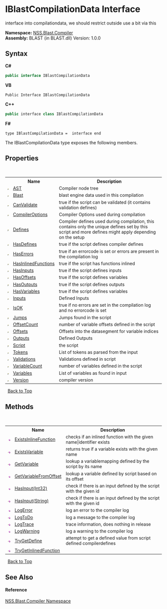# IBlastCompilationData Interface
 

interface into compilationdata, we should restrict outside use a bit via this

**Namespace:**&nbsp;<a href="26a25caa-f50b-92ad-f15c-dbb9db1493ae.md">NSS.Blast.Compiler</a><br />**Assembly:**&nbsp;BLAST (in BLAST.dll) Version: 1.0.0

## Syntax

**C#**<br />
``` C#
public interface IBlastCompilationData
```

**VB**<br />
``` VB
Public Interface IBlastCompilationData
```

**C++**<br />
``` C++
public interface class IBlastCompilationData
```

**F#**<br />
``` F#
type IBlastCompilationData =  interface end
```

The IBlastCompilationData type exposes the following members.


## Properties
&nbsp;<table><tr><th></th><th>Name</th><th>Description</th></tr><tr><td>![Public property](media/pubproperty.gif "Public property")</td><td><a href="227e1f3c-6d9a-bc49-2ba6-f385ae5708a1.md">AST</a></td><td>
Compiler node tree</td></tr><tr><td>![Public property](media/pubproperty.gif "Public property")</td><td><a href="4d98a18d-863e-8aed-f757-5fe2e72e2874.md">Blast</a></td><td>
blast engine data used in this compilation</td></tr><tr><td>![Public property](media/pubproperty.gif "Public property")</td><td><a href="89bfa349-9528-d7dd-a971-a0e75b3296f5.md">CanValidate</a></td><td>
true if the script can be validated (it contains validation defines)</td></tr><tr><td>![Public property](media/pubproperty.gif "Public property")</td><td><a href="6d21a9c2-8d0b-8c2c-4be5-4e84565cace6.md">CompilerOptions</a></td><td>
Compiler Options used during compilation</td></tr><tr><td>![Public property](media/pubproperty.gif "Public property")</td><td><a href="520411af-07e0-bc9d-3372-ae014429f6b6.md">Defines</a></td><td>
Compiler defines used during compilation, this contains only the unique defines set by this script and more defines might apply depending on the setup</td></tr><tr><td>![Public property](media/pubproperty.gif "Public property")</td><td><a href="7e4b34b2-f833-c416-ab1d-d7c2822b939b.md">HasDefines</a></td><td>
true if the script defines compiler defines</td></tr><tr><td>![Public property](media/pubproperty.gif "Public property")</td><td><a href="040c4f80-0304-f0d4-6ee6-6e2d5b61e048.md">HasErrors</a></td><td>
true if an errorcode is set or errors are present in the compilation log</td></tr><tr><td>![Public property](media/pubproperty.gif "Public property")</td><td><a href="29399aaa-75bd-4500-1a8c-72ebe186666a.md">HasInlinedFunctions</a></td><td>
true if the script has functions inlined</td></tr><tr><td>![Public property](media/pubproperty.gif "Public property")</td><td><a href="2c082c51-04e3-80e3-b47f-6c989ebdaf5f.md">HasInputs</a></td><td>
true if the script defines inputs</td></tr><tr><td>![Public property](media/pubproperty.gif "Public property")</td><td><a href="4188c5be-317a-2520-fb4c-35de810a0e13.md">HasOffsets</a></td><td>
true if the script defines variables</td></tr><tr><td>![Public property](media/pubproperty.gif "Public property")</td><td><a href="8fbd00e2-3a79-6d76-06e9-fa1fe00fdcd0.md">HasOutputs</a></td><td>
true if the script defines outputs</td></tr><tr><td>![Public property](media/pubproperty.gif "Public property")</td><td><a href="40dddbd5-ed7c-ca09-75af-1ec7fa74d500.md">HasVariables</a></td><td>
true if the script defines variables</td></tr><tr><td>![Public property](media/pubproperty.gif "Public property")</td><td><a href="1a09a144-3c33-1ab4-5bae-9470e88dc727.md">Inputs</a></td><td>
Defined Inputs</td></tr><tr><td>![Public property](media/pubproperty.gif "Public property")</td><td><a href="0c4a197a-d73f-22a0-103d-1b6133ac9984.md">IsOK</a></td><td>
true if no errors are set in the compilation log and no errorcode is set</td></tr><tr><td>![Public property](media/pubproperty.gif "Public property")</td><td><a href="2c087802-03ba-7d73-6c8e-790fecb04bfd.md">Jumps</a></td><td>
Jumps found in the script</td></tr><tr><td>![Public property](media/pubproperty.gif "Public property")</td><td><a href="f0aac5f7-854a-69f3-52a5-1646ca43c64b.md">OffsetCount</a></td><td>
number of variable offsets defined in the script</td></tr><tr><td>![Public property](media/pubproperty.gif "Public property")</td><td><a href="0d1e3f8f-eee4-2e5f-0cf2-65d2eaa4daad.md">Offsets</a></td><td>
Offsets into the datasegment for variable indices</td></tr><tr><td>![Public property](media/pubproperty.gif "Public property")</td><td><a href="f3389f99-82a4-92c9-a88d-face4cedc760.md">Outputs</a></td><td>
Defined Outputs</td></tr><tr><td>![Public property](media/pubproperty.gif "Public property")</td><td><a href="39763fb6-d55e-f5f7-af50-4325cd74d6c6.md">Script</a></td><td>
the script</td></tr><tr><td>![Public property](media/pubproperty.gif "Public property")</td><td><a href="f375372b-8bd0-9151-cdad-c432cebb6196.md">Tokens</a></td><td>
List of tokens as parsed from the input</td></tr><tr><td>![Public property](media/pubproperty.gif "Public property")</td><td><a href="5251bd00-affd-395c-fd4f-542ff13bd1a2.md">Validations</a></td><td>
Validations defined in script</td></tr><tr><td>![Public property](media/pubproperty.gif "Public property")</td><td><a href="44193f79-2cfa-e81a-6ba7-eaafb02a5b5e.md">VariableCount</a></td><td>
number of variables defined in the script</td></tr><tr><td>![Public property](media/pubproperty.gif "Public property")</td><td><a href="32e69740-f608-843a-9795-39a0a86d53c7.md">Variables</a></td><td>
List of variables as found in input</td></tr><tr><td>![Public property](media/pubproperty.gif "Public property")</td><td><a href="627df2bc-4c63-2d40-7214-d8e4bbf44eba.md">Version</a></td><td>
compiler version</td></tr></table>&nbsp;
<a href="#iblastcompilationdata-interface">Back to Top</a>

## Methods
&nbsp;<table><tr><th></th><th>Name</th><th>Description</th></tr><tr><td>![Public method](media/pubmethod.gif "Public method")</td><td><a href="4af0c3de-c1b9-48e0-2d5d-077591b5d946.md">ExistsInlineFunction</a></td><td>
checks if an inlined function with the given name|identifier exists</td></tr><tr><td>![Public method](media/pubmethod.gif "Public method")</td><td><a href="e6b915e2-bafd-1b3a-bd25-529e71109173.md">ExistsVariable</a></td><td>
returns true if a variable exists with the given name</td></tr><tr><td>![Public method](media/pubmethod.gif "Public method")</td><td><a href="a0fa6b0c-936f-823c-e67c-2bc03610dec1.md">GetVariable</a></td><td>
lookup a variablemapping defined by the script by its name</td></tr><tr><td>![Public method](media/pubmethod.gif "Public method")</td><td><a href="176cd64b-579d-fed4-7636-20b48a0d107a.md">GetVariableFromOffset</a></td><td>
lookup a variable defined by script based on its offset</td></tr><tr><td>![Public method](media/pubmethod.gif "Public method")</td><td><a href="b02ca5ec-8579-dd54-dbf0-acb2764d1b47.md">HasInput(Int32)</a></td><td>
check if there is an input defined by the script with the given id</td></tr><tr><td>![Public method](media/pubmethod.gif "Public method")</td><td><a href="1926e32b-32d3-dc70-2737-ff0b73aaf30b.md">HasInput(String)</a></td><td>
check if there is an input defined by the script with the given id</td></tr><tr><td>![Public method](media/pubmethod.gif "Public method")</td><td><a href="838a53c7-8f40-f732-e76e-7507c92fcd92.md">LogError</a></td><td>
log an error to the compiler log</td></tr><tr><td>![Public method](media/pubmethod.gif "Public method")</td><td><a href="25c0cea0-9b9e-5f3d-5851-df4112e99268.md">LogToDo</a></td><td>
log a message to the compiler log</td></tr><tr><td>![Public method](media/pubmethod.gif "Public method")</td><td><a href="38edf714-b30a-43b9-499d-62e231013d0d.md">LogTrace</a></td><td>
trace information, does nothing in release</td></tr><tr><td>![Public method](media/pubmethod.gif "Public method")</td><td><a href="9ff35f99-4dfd-78fc-a64d-c08c96c4d3e1.md">LogWarning</a></td><td>
log a warning to the compiler log</td></tr><tr><td>![Public method](media/pubmethod.gif "Public method")</td><td><a href="5573864b-dceb-0cd1-0052-d5f91a2b356c.md">TryGetDefine</a></td><td>
attempt to get a defined value from script defined compilerdefines</td></tr><tr><td>![Public method](media/pubmethod.gif "Public method")</td><td><a href="16abb53e-f687-82d2-0c83-4b9dfc3c0f84.md">TryGetInlinedFunction</a></td><td /></tr></table>&nbsp;
<a href="#iblastcompilationdata-interface">Back to Top</a>

## See Also


#### Reference
<a href="26a25caa-f50b-92ad-f15c-dbb9db1493ae.md">NSS.Blast.Compiler Namespace</a><br />